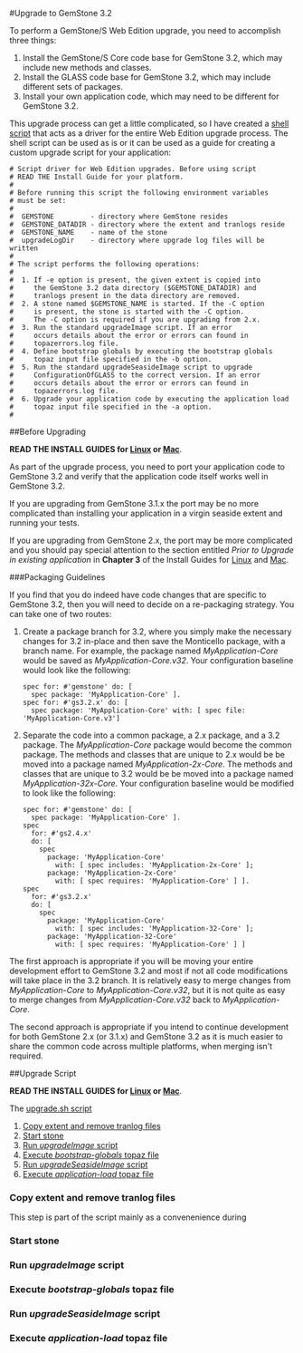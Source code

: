 #Upgrade to GemStone 3.2

To perform a GemStone/S Web Edition upgrade, you need to accomplish
three things:

1. Install the GemStone/S Core code base for GemStone 3.2, which may include new
   methods and classes.
2. Install the GLASS code base for GemStone 3.2, which may include different sets of
   packages.
3. Install your own application code, which may need to be
   different for GemStone 3.2.

This upgrade process can get a little complicated, so I have created a
[shell script][3] that acts as a driver for the entire Web Edition upgrade
process. The shell script can be used as is or it can be used as a guide
for creating a custom upgrade script for your application:

```Shell
# Script driver for Web Edition upgrades. Before using script
# READ THE Install Guide for your platform.
#
# Before running this script the following environment variables
# must be set:
#
#  GEMSTONE         - directory where GemStone resides
#  GEMSTONE_DATADIR - directory where the extent and tranlogs reside
#  GEMSTONE_NAME    - name of the stone
#  upgradeLogDir    - directory where upgrade log files will be written
#
# The script performs the following operations:
#
#  1. If -e option is present, the given extent is copied into 
#     the GemStone 3.2 data directory ($GEMSTONE_DATADIR) and
#     tranlogs present in the data directory are removed.
#  2. A stone named $GEMSTONE_NAME is started. If the -C option
#     is present, the stone is started with the -C option.
#     The -C option is required if you are upgrading from 2.x.
#  3. Run the standard upgradeImage script. If an error
#     occurs details about the error or errors can found in 
#     topazerrors.log file.
#  4. Define bootstrap globals by executing the bootstrap globals 
#     topaz input file specified in the -b option. 
#  5. Run the standard upgradeSeasideImage script to upgrade
#     ConfigurationOfGLASS to the correct version. If an error
#     occurs details about the error or errors can found in 
#     topazerrors.log file.
#  6. Upgrade your application code by executing the application load
#     topaz input file specified in the -a option.
#
```

##Before Upgrading

**READ THE INSTALL GUIDES for [Linux][1] or [Mac][2]**. 

As part of the upgrade process, you need to port your application code to
GemStone 3.2 and verify that the application code itself works well in
GemStone 3.2.

If you are upgrading from GemStone 3.1.x the port may be no more
complicated than installing your application in a virgin seaside extent
and running your tests.

If you are upgrading from GemStone 2.x, the port may be more complicated
and you should pay special attention to the section entitled 
*Prior to Upgrade in existing application* in **Chapter 3** of the
Install Guides for [Linux][1] and [Mac][2].

###Packaging Guidelines

If you find that you do indeed have code changes that are specific to
GemStone 3.2, then you will need to decide on a re-packaging strategy. You can 
take one of two routes:

1. Create a package branch for 3.2, where you simply make the necessary
   changes for 3.2 in-place and then save the Monticello package,
   with a branch name. For example, the package named *MyApplication-Core* would be
   saved as *MyApplication-Core.v32*. Your configuration baseline
   would look like the following:

   ```Smalltalk
   spec for: #'gemstone' do: [ 
     spec package: 'MyApplication-Core' ].
   spec for: #'gs3.2.x' do: [ 
     spec package: 'MyApplication-Core' with: [ spec file: 'MyApplication-Core.v3']
   ```

2. Separate the code into a common package, a 2.x package, and a 3.2
   package. The *MyApplication-Core* package would become the common package.
   The methods and classes that are unique to 2.x would be be moved into
   a package named *MyApplication-2x-Core*. The methods and classes
   that are unique to 3.2 would be be moved into a package named  
   *MyApplication-32x-Core*. Your configuration baseline would be
   modified to look like the following:

   ```Smalltalk
   spec for: #'gemstone' do: [ 
     spec package: 'MyApplication-Core' ].
   spec
     for: #'gs2.4.x'
     do: [ 
       spec
         package: 'MyApplication-Core'
           with: [ spec includes: 'MyApplication-2x-Core' ];
         package: 'MyApplication-2x-Core'
           with: [ spec requires: 'MyApplication-Core' ] ].
   spec
     for: #'gs3.2.x'
     do: [ 
       spec
         package: 'MyApplication-Core'
           with: [ spec includes: 'MyApplication-32-Core' ];
         package: 'MyApplication-32-Core'
           with: [ spec requires: 'MyApplication-Core' ] ]
   ``` 

The first approach is appropriate if you will be moving your entire
development effort to GemStone 3.2 and most if not all code
modifications will take place in the 3.2 branch. It is relatively easy
to merge changes from *MyApplication-Core* to *MyApplication-Core.v32*,
but it is not quite as easy to merge changes from *MyApplication-Core.v32* 
back to *MyApplication-Core*.

The second approach is appropriate if you intend to continue development
for both GemStone 2.x (or 3.1.x) and GemStone 3.2 as it is much easier
to share the common code across multiple platforms, when merging
isn't required.

##Upgrade Script

**READ THE INSTALL GUIDES for [Linux][1] or [Mac][2]**. 

The [upgrade.sh script][3]

1. [Copy extent and remove tranlog files](#copy-extent-and-remove-tranlog-files)
2. [Start stone](#start-stone)
3. [Run *upgradeImage* script](#run-upgradeimage-script)
4. [Execute *bootstrap-globals* topaz file](#execute-bootstrap-globals-topaz-file)
5. [Run *upgradeSeasideImage* script](#run-upgradeseasideimage-script)
6. [Execute *application-load* topaz file](#execute-application-load-topaz-file)

### Copy extent and remove tranlog files
This step is part of the script mainly as a convenenience during 
### Start stone
### Run *upgradeImage* script
### Execute *bootstrap-globals* topaz file
### Run *upgradeSeasideImage* script
### Execute *application-load* topaz file

[1]: http://downloads.gemtalksystems.com/docs/GemStone64/3.2.x/GS64-InstallGuide-Linux-3.2.pdf
[2]: http://downloads.gemtalksystems.com/docs/GemStone64/3.2.x/GS64-InstallGuide-Mac-3.2.pdf
[3]: ../../bin/upgrade.sh
